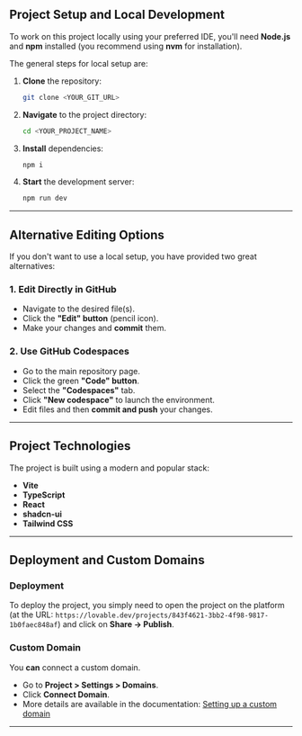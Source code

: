 ## Project Setup and Local Development

To work on this project locally using your preferred IDE, you'll need **Node.js** and **npm** installed (you recommend using **nvm** for installation).

The general steps for local setup are:

1.  **Clone** the repository:
    ```sh
    git clone <YOUR_GIT_URL>
    ```
2.  **Navigate** to the project directory:
    ```sh
    cd <YOUR_PROJECT_NAME>
    ```
3.  **Install** dependencies:
    ```sh
    npm i
    ```
4.  **Start** the development server:
    ```sh
    npm run dev
    ```

-----

## Alternative Editing Options

If you don't want to use a local setup, you have provided two great alternatives:

### 1\. Edit Directly in GitHub

  * Navigate to the desired file(s).
  * Click the **"Edit" button** (pencil icon).
  * Make your changes and **commit** them.

### 2\. Use GitHub Codespaces

  * Go to the main repository page.
  * Click the green **"Code" button**.
  * Select the **"Codespaces"** tab.
  * Click **"New codespace"** to launch the environment.
  * Edit files and then **commit and push** your changes.

-----

## Project Technologies

The project is built using a modern and popular stack:

  * **Vite**
  * **TypeScript**
  * **React**
  * **shadcn-ui**
  * **Tailwind CSS**

-----

## Deployment and Custom Domains

### Deployment

To deploy the project, you simply need to open the project on the platform (at the URL: `https://lovable.dev/projects/843f4621-3bb2-4f98-9817-1b0faec848af`) and click on **Share -\> Publish**.

### Custom Domain

You **can** connect a custom domain.

  * Go to **Project \> Settings \> Domains**.
  * Click **Connect Domain**.
  * More details are available in the documentation: [Setting up a custom domain](https://docs.lovable.dev/features/custom-domain#custom-domain)

-----
